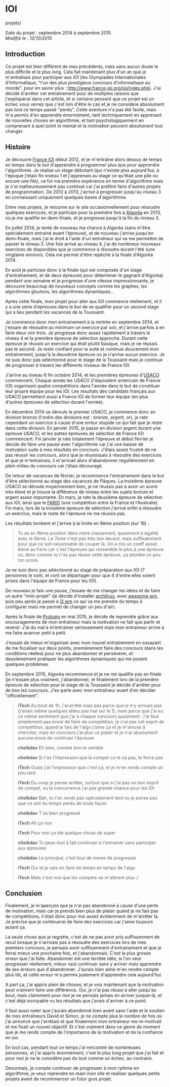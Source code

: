 IOI
===
projets/

Date du projet : septembre 2014 à septembre 2015  
*Modifié le : 12/10/2015*

## Introduction

Ce projet est bien différent de mes précédents, mais sans aucun doute le plus difficile et le plus long. Cela fait maintenant plus d'un an que je m'entraînais pour participer aux *IOI* (les Olympiades Internationales d'Informatique, "l'un des plus prestigieux concours d'informatique au monde", pour en savoir plus : <http://www.france-ioi.org/ioi/index.php>). J'ai décidé d'arrêter cet entraînement pour de multiples raisons que j'expliquerai dans cet article, et si certains pensent que ce projet est un échec vous verrez que c'est loin d'être le cas et je ne considère absolument pas tout ce temps passé "perdu". Cette aventure n'a pas été facile, mais m'a permis d'en apprendre énormément, tant techniquement en apprenant de nouvelles choses en algorithmie, et tant psychologiquement en comprenant à quel point le mental et la motivation peuvent absolument tout changer.

## Histoire

Je découvre [France IOI](http://www.france-ioi.org/index.php?sLanguage=fr) début 2012, et je m'entraîne alors dessus de temps en temps dans le but d'apprendre à programmer plus que pour apprendre l'algorithmie. Je réalise un stage débutant (qui n'existe plus aujourd'hui, à l'époque j'étais fin niveau 1 et j'apprenais au stage ce qu'était une pile ou encore une file), ce fut ma première expérience en terme d'algorithme mais je n'ai malheureusement pas continué car j'ai préféré faire d'autres projets de programmation. De 2012 à 2013, j'arrive à progresser jusqu'au niveau 3 en connaissant uniquement quelques bases d'algorithmie.

Entre mes projets, je retourne sur le site occasionnellement pour résoudre quelques exercices, et je participe pour la première fois à [Algoréa](http://www.france-ioi.org/concours/algorea) en 2013, où je me qualifie en demi-finale, et je progresse jusqu'à la fin du niveau 3.

En juillet 2014, je tente de nouveau ma chance à Algoréa (sans m'être spécialement entrainé avant l'épreuve), et de nouveau j'arrive jusqu'en demi-finale, mais j'ai le droit à l'aide d'un entraîneur qui va me permettre de passer le niveau 3. Une fois arrivé au niveau 4, j'ai de nombreux nouveaux exercices de disponibles que je commence à résoudre durant l'été (une vingtaine environ). Cela me permet d'être repêché à la finale d'Algoréa 2014.

En août je participe donc à la finale (qui est composée d'un stage d'entraînement, et de deux épreuves pour déterminer le gagnant d'Algoréa) pendant une semaine et je progresse d'une vitesse impressionnante, je découvre beaucoup de nouveaux concepts comme les graphes, les algorithmes gloutons, les algorithmes dynamiques...

Après cette finale, mon projet pour aller aux IOI commence réellement, et il y a une série d'épreuves dans le but de se qualifier pour un second stage qui a lieu pendant les vacances de la Toussaint. 

Je commence donc mon entrainement à la rentrée en septembre 2014, et j'essaie de résoudre au minimum un exercice par soir, et j'arrive parfois à en faire deux voir trois. Je progresse donc assez rapidement à travers le niveau 4 et la première épreuve de sélection approche. Durant cette épreuve je réussis un exercice qui était plutôt basique, mais je ne réussis pas le second. Je reste confiant pour la suite et continue doucement mon entrainement, jusqu'à la deuxième épreuve où je n'arrive aucun exercice. Je ne suis donc pas sélectionné pour le stage de la Toussaint mais je continue de progresser à travers les différents niveaux de France IOI. 

J'arrive au niveau 6 fin octobre 2014, et les premières épreuves d'[USACO](http://www.usaco.org/) commencent. Chaque année les USACO (l'équivalent américain de France IOI) organisent quatre compétitions dans l'année dans le but de constituer leur propre équipe pour les IOI. Les résultats des candidats français aux USACO permettent aussi à France IOI de former leur équipe (en plus d'autres épreuves de sélection durant l'année).

En décembre 2014 se déroule le premier USACO, je commence donc en division bronze (l'ordre des divisions est : bronze, argent, or), je rate cependant un exercice à cause d'une erreur stupide ce qui fait que je reste dans cette division. En janvier 2015, je passe en division argent durant une épreuve USACO, et les autres épreuves de sélection de France IOI commencent. Fin janvier je rate totalement l'épreuve et début février je décide de faire une pause avec l'algorithmie car j'ai une baisse de motivation suite à mes résultats en concours. J'étais assez frustré de ne pas réussir les concours, alors que je réussissais à résoudre des exercices et que je m'entrainais, il m'arrivait alors d'abandonner régulièrement en plein milieu du concours car j'étais découragé.

De retour de vacances de février, je recommence l'entrainement dans le but d'être sélectionné au stage des vacances de Pâques. La troisième épreuve USACO se déroule moyennement bien, je ne réussis pas à avoir un score très élevé et je trouve la différence de niveau entre les sujets bronze et argent assez importante. En mars, je rate la deuxième épreuve de sélection aux IOI, ainsi que le [FARIO](http://orac.amt.edu.au/fario/) (une compétition entre la France et l'Australie). Fin mars, lors de la troisième épreuve de sélection j'arrive enfin à résoudre un exercice, mais le reste de l'épreuve ne me réussis pas.

Les résultats tombent et j'arrive à la limite en 9ème position (sur 16) : 

> Tu es en 9ème position dans notre classement, quasiment à égalité avec le 8ème. Le 7ème n'est pas très loin devant, mais suffisamment pour que ce soit raisonnable de couper là. On a mis un coeff assez élevé au Fario car c'est l'épreuve qui ressemble le plus à une épreuve ioi, donc comme tu n'as pas réussi cette épreuve, ça plombe un peu ton score.

Je ne suis donc pas sélectionné au stage de préparation aux IOI (7 personnes le sont, et vont se départager pour que 4 d'entre elles soient prises dans l'équipe de France pour les IOI).

De nouveau je fais une pause, j'essaie de me changer les idées et de faire un autre "mini-projet" (je décide d'installer [archlinux](https://archlinux.fr/), avec [awesome wm](http://awesome.naquadah.org/), puis peu après je passe à [i3 wm](https://i3wm.org/) ce qui va me prendre du temps à configurer mais me permet de changer un peu d'air).

Après la finale de [Prologin](http://prologin.org/) en mai 2015, je décide de reprendre grâce aux encouragements de mon entraîneur mais la motivation ne fait que partir et revenir. J'ai du mal à m'entrainer sérieusement mais mon entraineur arrive à me faire avancer petit à petit. 

J'essaie de mieux m'organiser avec mon nouvel entrainement en essayant de me focaliser sur deux points, premièrement faire des concours (dans les conditions réelles) pour ne plus abandonner et persévérer, et deuxièmement pratiquer les algorithmes dynamiques qui me posent quelques problèmes.

En septembre 2015, Algoréa recommence et je ne me qualifie pas en finale (je n'essaie plus vraiment, j'abandonne), et finalement lors de la première épreuve de sélection pour le stage de la Toussaint je décide d'arrêter pour de bon les concours. J'en parle avec mon entraîneur avant d'en décider "officiellement".

> **iTech**    Au bout de 1h, j'ai arrêté mais pas parce que je n'y arrivais pas (j'avais même quelques idées pas mal sur le 1), mais parce que j'ai eu ce même sentiment que j'ai à chaque concours quasiment : j'ai tout simplement pas envie de faire de compétition, je n'ai pas cet esprit de compétition, quand je fais de l'algo j'aime ça et je m'amuse à chercher, mais en concours j'ai plus ce plaisir et je n'ai absolument aucune envie de continuer l'épreuve
>
> **cheikdav**    Eh bien, comme bon te semble
>
> **cheikdav**    Si t'as l'impression que la compet ca te va pas, te force pas
>
> **iTech**    Ouais j'ai l'impression que c'est ça, et je m'en rends compte un peu tard
>
> **iTech**    Du coup je pense arrêter, surtout que si j'ai pas un bon esprit de compet, vu la concurrence j'ai pas grande chance pour les IOI
>
> **cheikdav**    Bah, tu t'en rends pas spécialement tard ou je pense pas que ce soit du temps perdu de toute façon
>
> **cheikdav**    T'as bien progressé
>
> **iTech**    Ah ça non
>
> **iTech**    Pour moi ça été quelque chose de super
>
> **cheikdav**    Tu peux tout à fait continuer à t'entrainer sans participer aux epreuves
>
> **cheikdav**    Le principal, c'est tout de meme de progresser
>
> **iTech**    Oui et je vais en faire de temps en temps de l'algo
>
> **iTech**    Mais c'est vrai que les compets ne m'attirent plus :/ 

## Conclusion

Finalement, je m'aperçois que je n'ai pas abandonné à cause d'une perte de motivation, mais car je prends bien plus de plaisir quand je ne fais pas de compétitions, il était donc pour moi assez évidemment de m'arrêter là. Je précise que je continuerai de faire des exercices car j'aime toujours autant ça.

La seule chose que je regrette, c'est de ne pas avoir pris suffisamment de recul lorsque je n'arrivais pas à résoudre des exercices lors de mes premiers concours, je pensais avoir suffisamment d'entrainement et que je ferrai mieux une prochaine fois, et j'abandonnais. C'est la plus grosse erreur que j'ai faite. Abandonner est une terrible idée, si l'on veut progresser réellement, mieux vaut continuer sans y arriver mais apprendre de ses erreurs que d'abandonner. J'aurais bien aimé m'en rendre compte plus tôt, et cette erreur m'a permis justement d'apprendre cela aujourd'hui.

A part ça, j'ai appris plein de choses, et je vois maintenant que la motivation peut vraiment faire une différence. Oui, je n'ai pas réussi à aller jusqu'au bout, mais clairement pour moi je ne pensais jamais en arriver jusque-là, et c'est déjà incroyable vu les résultats que j'avais d'arriver à ce point.

Il faut aussi noter que j'aurais abandonné bien avant sans l'aide et le soutien de mes entraîneurs David et Simon, je ne compte plus le nombre de fois où j'ai annoncé que j'arrêtais et que finalement mon entraineur me re-motivait et me fixait un nouvel objectif. Et c'est vraiment dans ce genre de moment que je me rends compte de l'importance de la motivation et de la confiance en soi.

En tout cas, pendant tout ce temps j'ai rencontré de nombreuses personnes, et j'ai appris énormément, c'est le plus long projet que j'ai fait et pour moi je ne le considère pas du tout comme un échec, au contraire.

Désormais, je compte continuer de progresser à mon rythme en algorithmie, je veux reprendre en main mon site et réaliser quelques petits projets avant de recommencer un futur gros projet.
